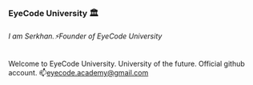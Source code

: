 ### EyeCode University 🏛️
###### I am Serkhan.⚡Founder of EyeCode University
Welcome to EyeCode University. University of the future.
Official github account. 
📫eyecode.academy@gmail.com  
<!--
**southsidescript/southsidescript** is a ✨ _special_ ✨ repository because its `README.md` (this file) appears on your GitHub profile.

Here are some ideas to get you started:

- 🔭 I’m currently working on ...
- 🌱 I’m currently learning ...
- 👯 I’m looking to collaborate on ...
- 🤔 I’m looking for help with ...
- 💬 Ask me about ...
- 📫 How to reach me: ...
- 😄 Pronouns: ...
- ⚡ Fun fact: ...
-->
